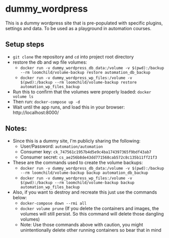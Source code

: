 # dummy_wordpress
This is a dummy wordpress site that is pre-populated with specific plugins, settings and data. To be used as a playground in automation courses.

## Setup steps
- `git clone` the repository and `cd` into project root directory
- restore the db and wp file volumes:
  - `docker run -v dummy_wordpress_db_data:/volume -v $(pwd):/backup --rm loomchild/volume-backup restore automation_db_backup`
  - `docker run -v dummy_wordpress_wp_files:/volume -v $(pwd):/backup --rm loomchild/volume-backup restore automation_wp_files_backup`
- Run this to confirm that the volumes were properly loaded: `docker volume ls`
- Then run: `docker-compose up -d`
- Wait until the app runs, and load this in your browser: http://localhost:8000/

## Notes:
- Since this is a dummy site, I'm publicly sharing the following:
  - User/Password: `automation/automation`
  - Consumer key:  `ck_747561c1957b4d5e9c4ba174397365f9bdf43ab7`
  - Consumer secret:  `cs_ae256b8de43dd771568cab572c8c135b11ff21f3`
- These are the commands used to create the volume backups:
  - `docker run -v dummy_wordpress_db_data:/volume -v $(pwd):/backup --rm loomchild/volume-backup backup automation_db_backup`
  - `docker run -v dummy_wordpress_wp_files:/volume -v $(pwd):/backup --rm loomchild/volume-backup backup automation_wp_files_backup`
- Also, if you want to destroy and recreate this just use the commands below:
  - `docker-compose down --rmi all`
  - `docker volume prune` (If you delete the containers and images, the volumes will still persist. So this command will delete those dangling volumes)
  - Note: Use those commands above with caution, you might unintentionally delete other running containers so bear that in mind
